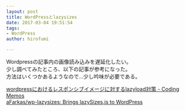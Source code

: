 ```yaml
---
layout: post
title: WordPressとlazysizes
date: 2017-03-04 19:51:54
tags:
- WordPress
author: hirofumi

---
```

Wordpressの記事内の画像読み込みを遅延化したい。  
少し調べてみたところ、以下の記事が参考になった。  
方法はいくつかあるようなので…少し吟味が必要である。

[wordpressにおけるレスポンシブイメージに対するlazyload対策 - Coding Memos](http://codingmemos.hatenablog.com/entry/2016/09/28/100651)  
[aFarkas/wp-lazysizes: Brings lazySizes.js to WordPress](https://github.com/aFarkas/wp-lazysizes)